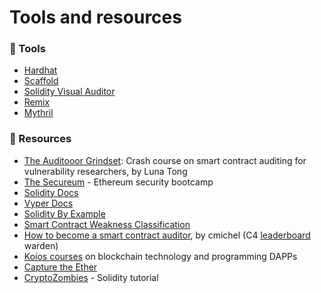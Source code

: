# Tools and resources

### 🧰 Tools

* [Hardhat](https://hardhat.org)
* [Scaffold](https://github.com/scaffold-eth/scaffold-eth-2)
* [Solidity Visual Auditor](https://marketplace.visualstudio.com/items?itemName=tintinweb.solidity-visual-auditor)
* [Remix](https://remix.ethereum.org)
* [Mythril](https://github.com/ConsenSys/mythril)

### 🔬 Resources

* [The Auditooor Grindset](https://www.zellic.io/blog/the-auditooor-grindset/): Crash course on smart contract auditing for vulnerability researchers, by Luna Tong
* [The Secureum](https://www.secureum.xyz/) - Ethereum security bootcamp
* [Solidity Docs](https://docs.soliditylang.org/en/v0.8.1/)
* [Vyper Docs](https://vyper.readthedocs.io/en/stable/)
* [Solidity By Example](https://solidity-by-example.org)
* [Smart Contract Weakness Classification](https://swcregistry.io)
* [How to become a smart contract auditor](https://cmichel.io/how-to-become-a-smart-contract-auditor/), by cmichel (C4 [leaderboard](https://code4rena.com/leaderboard/) warden)
* [Koios courses](https://app.koios.world/#/worlds) on blockchain technology and programming DAPPs
* [Capture the Ether](https://capturetheether.com)
* [CryptoZombies](https://cryptozombies.io) - Solidity tutorial
